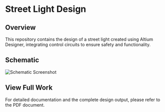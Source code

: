 # Street Light Design

## Overview
This repository contains the design of a street light created using Altium Designer, integrating control circuits to ensure safety and functionality.

## Schematic
![Schematic Screenshot](https://github.com/user-attachments/assets/19c18e74-3910-48f4-ad5d-e9c9b06a5ec2)

## View Full Work
For detailed documentation and the complete design output, please refer to the PDF document.
